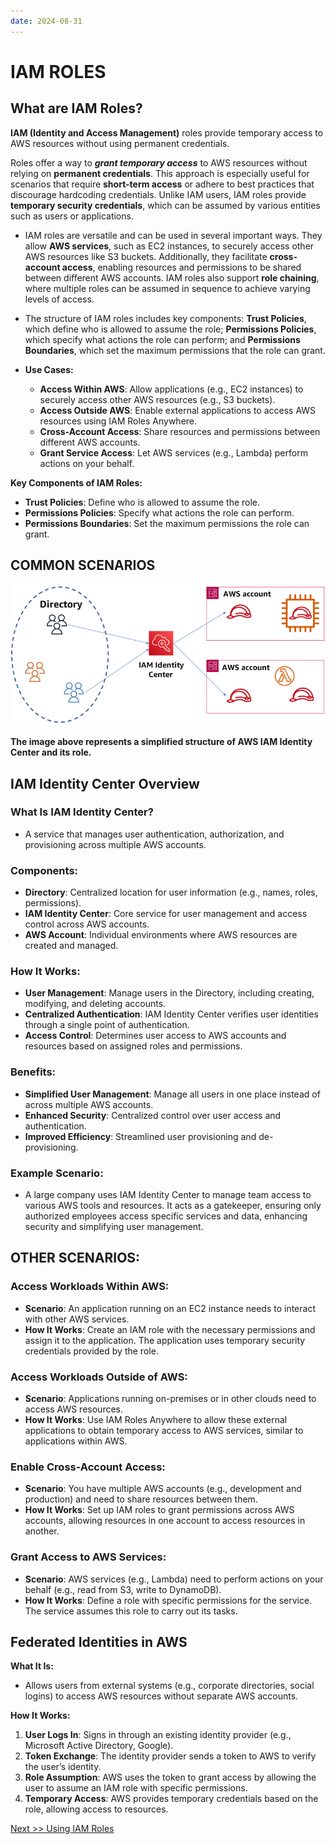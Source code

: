 ```yaml
---
date: 2024-08-31
---
```


# **IAM ROLES**

## What are IAM Roles?

**IAM (Identity and Access Management)** roles provide temporary access to AWS resources without using permanent credentials.

Roles offer a way to _**grant temporary access**_ to AWS resources without relying on **permanent credentials**. This approach is especially useful for scenarios that require **short-term access** or adhere to best practices that discourage hardcoding credentials. Unlike IAM users, IAM roles provide **temporary security credentials**, which can be assumed by various entities such as users or applications.

- IAM roles are versatile and can be used in several important ways. They allow **AWS services**, such as EC2 instances, to securely access other AWS resources like S3 buckets. Additionally, they facilitate **cross-account access**, enabling resources and permissions to be shared between different AWS accounts. IAM roles also support **role chaining**, where multiple roles can be assumed in sequence to achieve varying levels of access.
- The structure of IAM roles includes key components: **Trust Policies**, which define who is allowed to assume the role; **Permissions Policies**, which specify what actions the role can perform; and **Permissions Boundaries**, which set the maximum permissions that the role can grant.

- **Use Cases:**
  - **Access Within AWS**: Allow applications (e.g., EC2 instances) to securely access other AWS resources (e.g., S3 buckets).
  - **Access Outside AWS**: Enable external applications to access AWS resources using IAM Roles Anywhere.
  - **Cross-Account Access**: Share resources and permissions between different AWS accounts.
  - **Grant Service Access**: Let AWS services (e.g., Lambda) perform actions on your behalf.

**Key Components of IAM Roles:**

- **Trust Policies**: Define who is allowed to assume the role.
- **Permissions Policies**: Specify what actions the role can perform.
- **Permissions Boundaries**: Set the maximum permissions the role can grant.

## **COMMON SCENARIOS**

![](img/iam-role.png)

**The image above represents a simplified structure of AWS IAM Identity Center and its role.**

## **IAM Identity Center Overview**

### **What Is IAM Identity Center?**

- A service that manages user authentication, authorization, and provisioning across multiple AWS accounts.

### **Components:**

- **Directory**: Centralized location for user information (e.g., names, roles, permissions).
- **IAM Identity Center**: Core service for user management and access control across AWS accounts.
- **AWS Account**: Individual environments where AWS resources are created and managed.

### **How It Works:**

- **User Management**: Manage users in the Directory, including creating, modifying, and deleting accounts.
- **Centralized Authentication**: IAM Identity Center verifies user identities through a single point of authentication.
- **Access Control**: Determines user access to AWS accounts and resources based on assigned roles and permissions.

### **Benefits:**

- **Simplified User Management**: Manage all users in one place instead of across multiple AWS accounts.
- **Enhanced Security**: Centralized control over user access and authentication.
- **Improved Efficiency**: Streamlined user provisioning and de-provisioning.

### **Example Scenario:**

- A large company uses IAM Identity Center to manage team access to various AWS tools and resources. It acts as a gatekeeper, ensuring only authorized employees access specific services and data, enhancing security and simplifying user management.

## **OTHER SCENARIOS:**

### **Access Workloads Within AWS**:

- **Scenario**: An application running on an EC2 instance needs to interact with other AWS services.
- **How It Works**: Create an IAM role with the necessary permissions and assign it to the application. The application uses temporary security credentials provided by the role.

### **Access Workloads Outside of AWS**:

- **Scenario**: Applications running on-premises or in other clouds need to access AWS resources.
- **How It Works**: Use IAM Roles Anywhere to allow these external applications to obtain temporary access to AWS services, similar to applications within AWS.

### **Enable Cross-Account Access**:

- **Scenario**: You have multiple AWS accounts (e.g., development and production) and need to share resources between them.
- **How It Works**: Set up IAM roles to grant permissions across AWS accounts, allowing resources in one account to access resources in another.

### **Grant Access to AWS Services**:

- **Scenario**: AWS services (e.g., Lambda) need to perform actions on your behalf (e.g., read from S3, write to DynamoDB).
- **How It Works**: Define a role with specific permissions for the service. The service assumes this role to carry out its tasks.

## **Federated Identities in AWS**

**What It Is:**

- Allows users from external systems (e.g., corporate directories, social logins) to access AWS resources without separate AWS accounts.

**How It Works:**

1. **User Logs In**: Signs in through an existing identity provider (e.g., Microsoft Active Directory, Google).
2. **Token Exchange**: The identity provider sends a token to AWS to verify the user’s identity.
3. **Role Assumption**: AWS uses the token to grant access by allowing the user to assume an IAM role with specific permissions.
4. **Temporary Access**: AWS provides temporary credentials based on the role, allowing access to resources.

[Next >> Using IAM Roles](12%20-%20Using%20IAM%20Roles.md)

<!-- (12%20-%20Simple%20Identity%20Policies%20in%20AWS.md) -->
